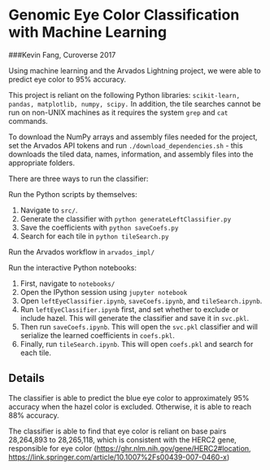 # Genomic Eye Color Classification with Machine Learning
###Kevin Fang, Curoverse 2017

Using machine learning and the Arvados Lightning project, we were able to predict eye color to 95% accuracy.

This project is reliant on the following Python libraries: `scikit-learn, pandas, matplotlib, numpy, scipy.` In addition, the tile searches cannot be run on non-UNIX machines as it requires the system `grep` and `cat` commands.

To download the NumPy arrays and assembly files needed for the project, set the Arvados API tokens and run `./download_dependencies.sh` - this downloads the tiled data, names, information, and assembly files into the appropriate folders.

There are three ways to run the classifier:

Run the Python scripts by themselves:
1. Navigate to `src/`.
2. Generate the classifier with `python generateLeftClassifier.py`
3. Save the coefficients with `python saveCoefs.py`
4. Search for each tile in `python tileSearch.py`

Run the Arvados workflow in `arvados_impl/`

Run the interactive Python notebooks:  
1. First, navigate to `notebooks/`
2. Open the IPython session using `jupyter notebook`  
3. Open `leftEyeClassifier.ipynb`, `saveCoefs.ipynb`, and `tileSearch.ipynb`.  
4. Run `leftEyeClassifier.ipynb` first, and set whether to exclude or include hazel. This will generate the classifier and save it in  `svc.pkl`.  
5. Then run `saveCoefs.ipynb`. This will open the `svc.pkl` classifier and will serialize the learned coefficients in `coefs.pkl`.  
6. Finally, run `tileSearch.ipynb`. This will open `coefs.pkl` and search for each tile.  

## Details
The classifier is able to predict the blue eye color to approximately 95% accuracy when the hazel color is excluded. Otherwise, it is able to reach 88% accuracy. 

The classifier is able to find that eye color is reliant on base pairs 28,264,893 to 28,265,118, which is consistent with the HERC2 gene, responsible for eye color (https://ghr.nlm.nih.gov/gene/HERC2#location, https://link.springer.com/article/10.1007%2Fs00439-007-0460-x)
